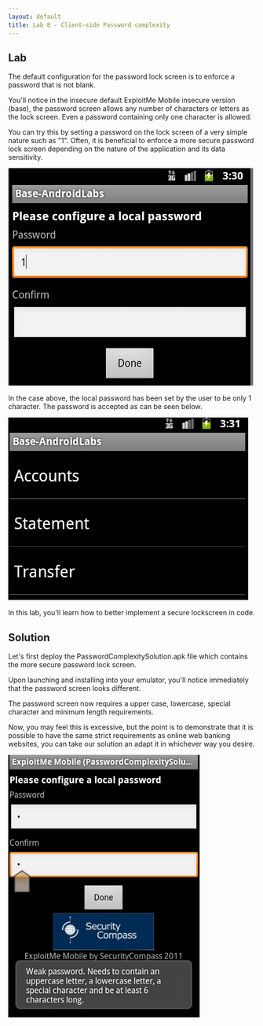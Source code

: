 ```yaml
---
layout: default
title: Lab 8 - Client-side Password complexity
---
```


## Lab

The default configuration for the password lock screen is to enforce a password that is not blank.

You'll notice in the insecure default ExploitMe Mobile insecure version (base), the password screen allows any number of characters or letters as the lock screen.  Even a password containing only one character is allowed.

You can try this by setting a password on the lock screen of a very simple nature such as "1". Often, it is beneficial to enforce a more secure password lock screen depending on the nature of the application and its data sensitivity.

![password](img/6_configsimplepassword.png)

In the case above, the local password has been set by the user to be only 1 character.  The password is accepted as can be seen below.

![simple accepted](img/6_simpleaccepted.png)

In this lab, you'll learn how to better implement a secure lockscreen in code.

## Solution

Let's first deploy the PasswordComplexitySolution.apk file which contains the more secure password lock screen.

Upon launching and installing into your emulator, you'll notice immediately that the password screen looks different.

The password screen now requires a upper case, lowercase, special character and minimum length requirements.

Now, you may feel this is excessive, but the point is to demonstrate that it is possible to have the same strict requirements as online web banking websites, you can take our solution an adapt it in whichever way you desire.

![needs complex](img/6s_needcomplexpw.png)
